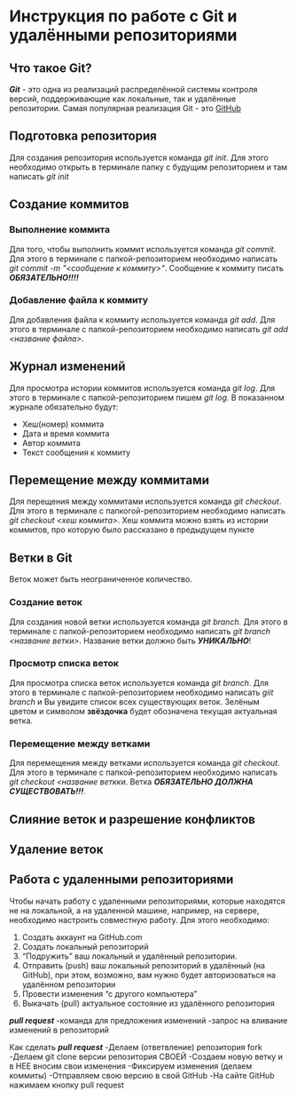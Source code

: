 # Инструкция по работе с Git и удалёнными репозиториями

## Что такое Git?
***Git*** - это одна из реализаций распределённой системы контроля версий, поддерживающие как локальные, так и удалённые репозитории. Самая популярная реализация Git - это [GitHub](https://github.com)

## Подготовка репозитория
Для создания репозитория используется команда *git init*. Для этого необходимо открыть в терминале папку с будущим репозиторием и там написать *git init*

## Создание коммитов

### Выполнение коммита
Для того, чтобы выполнить коммит используется команда *git commit*. Для этого в терминале с папкой-репозиторием необходимо написать *git commit -m "<сообщение к коммиту>"*. Сообщение к коммиту писать ***ОБЯЗАТЕЛЬНО!!!!***

### Добавление файла к коммиту
Для добавления файла к коммиту используется команда *git add*. Для этого в терминале с папкой-репозиторием необходимо написать *git add <название файла>*.

## Журнал изменений
Для просмотра истории коммитов используется команда *git log*. Для этого в терминале с папкой-репозиторием пишем *git log*. В показанном журнале обязательно будут:
* Хеш(номер) коммита
* Дата и время коммита
* Автор коммита
* Текст сообщения к коммиту

## Перемещение между коммитами
Для перещения между коммитами используется команда *git checkout*. Для этого в терминале с папкогой-репозиторием необходимо написать *git checkout <хеш коммита>*. Хеш коммита можно взять из истории коммитов, про которую было рассказано в предыдущем пункте

## Ветки в Git

Веток может быть неограниченное количество.

### Создание веток
Для создания новой ветки используется команда *git branch*. Для этого в терминале с папкой-репозиторием необходимо написать *git branch <название ветки>*. Название ветки должно быть ***УНИКАЛЬНО***!

### Просмотр списка веток
Для просмотра списка веток используется команда *git branch*. Для этого в терминале с папкой-репозиторием необходимо написать *giit branch* и Вы увидите список всех существующих веток. Зелёным цветом и символом **звёздочка** будет обозначена текущая актуальная ветка.

### Перемещение между ветками
Для перемещения между ветками используется команда *git checkout*. Для этого в терминале с папкой-репозиторием необходимо написать *git checkout <название веткки*. Ветка ***ОБЯЗАТЕЛЬНО ДОЛЖНА СУЩЕСТВОВАТЬ!!!***. 

## Слияние веток и разрешение конфликтов

## Удаление веток

## Работа с удаленными репозиториями
Чтобы начать работу с удаленными репозиториями, которые находятся не на локальной, а на удаленной машине, например, на сервере, необходимо настроить совместную работу. Для этого необходимо:
1. Создать аккаунт на GitHub.com
2. Создать локальный репозиторий
3. “Подружить” ваш локальный и удалённый репозитории. 
4. Отправить (push) ваш локальный репозиторий в удалённый (на GitHub), при этом, возможно, вам нужно будет авторизоваться на удалённом репозитории
5. Провести изменения “с другого компьютера”
6. Выкачать (pull) актуальное состояние из удалённого репозитория

***pull request***
-команда для предложения изменений
-запрос на вливание изменений в репозиторий

Как сделать ***pull request***
-Делаем (ответвление) репозитория fork
-Делаем git clone   версии репозитория СВОЕЙ
-Создаем новую ветку и в НЕЕ вносим свои изменения
-Фиксируем изменения (делаем коммиты)
-Отправляем свою версию в свой GitHub
-На сайте GitHub нажимаем кнопку pull request
